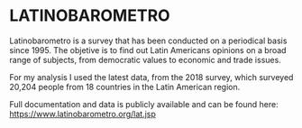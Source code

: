 # LATINOBAROMETRO

Latinobarometro is a survey that has been conducted on a periodical basis since 1995. The objetive is to find out Latin Americans opinions on a broad range of subjects, from 
democratic values to economic and trade issues. 

For my analysis I used the latest data, from the 2018 survey, which surveyed 20,204 people from 18 countries in the Latin American region. 

Full documentation and data is publicly available and can be found here: https://www.latinobarometro.org/lat.jsp
